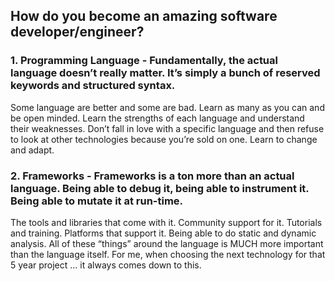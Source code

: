 
## How do you become an amazing software developer/engineer?

### 1. Programming Language - Fundamentally, the actual language doesn’t really matter. It’s simply a bunch of reserved keywords and structured syntax. 
Some language are better and some are bad. Learn as many as you can and be open minded. Learn the strengths of each language and understand their weaknesses. 
Don’t fall in love with a specific language and then refuse to look at other technologies because you’re sold on one. Learn to change and adapt. 

### 2. Frameworks - Frameworks is a ton more than an actual language. Being able to debug it, being able to instrument it. Being able to mutate it at run-time. 
The tools and libraries that come with it. Community support for it. Tutorials and training. Platforms that support it. Being able to do static and dynamic analysis.
All of these “things” around the language is MUCH more important than the language itself. For me, when choosing the next technology for that 5 year project … it
always comes down to this.
